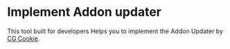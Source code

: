 # Implement Addon updater

This tool built for developers Helps you to implement the Addon Updater by <html> <a href="https://github.com/CGCookie/blender-addon-updater" target="_blank">CG Cookie</a>.
</html>
